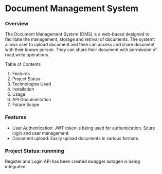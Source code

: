 # Document Management System

### Overview

The Document Management System (DMS) is a web-based designed to facilitate the management, storage and retrival of documents. The systemt allows user to upload document and then can access and share document with their known person. They can share their document with permission of read,write operations.

Table of Contents

1. Features
2. Project Status
3. Technologies Used
4. Installation
5. Usage
6. API Documentation
7. Future Scope

### Features

* User Authentication: JWT token is being used for authentication. Scure login and user management.
* Document upload: Easily upload documents in various formats.

### Project Status: runnning

Register and Login API has been created swagger autogen is being integrated
